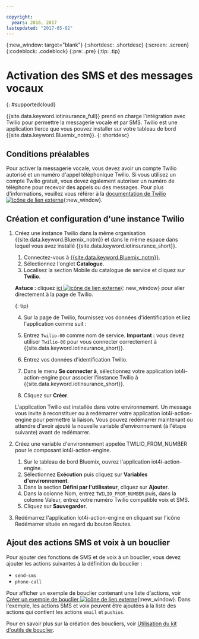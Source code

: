 ```yaml
---

copyright:
  years: 2016, 2017
lastupdated: "2017-05-02"
---
```


<!-- Common attributes used in the template are defined as follows: -->
{:new_window: target="blank"}
{:shortdesc: .shortdesc}
{:screen: .screen}
{:codeblock: .codeblock}
{:pre: .pre}
{:tip: .tip}

# Activation des SMS et des messages vocaux
{: #supportedcloud}

{{site.data.keyword.iotinsurance_full}} prend en charge l'intégration avec Twilio pour permettre la messagerie vocale et par SMS. Twilio est une application tierce que vous pouvez installer sur votre tableau de bord {{site.data.keyword.Bluemix_notm}}.
{: shortdesc}

## Conditions préalables
Pour activer la messagerie vocale, vous devez avoir un compte Twilio autorisé et un numéro d'appel téléphonique Twilio. Si vous utilisez un compte Twilio gratuit, vous devez
également autoriser un numéro de téléphone pour recevoir des appels ou des messages. Pour plus d'informations, veuillez vous référer à la
[documentation de Twilio![icône de lien externe](../../icons/launch-glyph.svg)](https://support.twilio.com/hc/en-us/articles/223136107-How-does-Twilio-s-Free-Trial-work-){:new_window}.

## Création et configuration d'une instance Twilio
1. Créez une instance Twilio dans la même organisation {{site.data.keyword.Bluemix_notm}} et dans le même espace dans lequel vous avez installé
{{site.data.keyword.iotinsurance_short}}.
    1. Connectez-vous à [{{site.data.keyword.Bluemix_notm}}](https://console.ng.bluemix.net).
    2. Sélectionnez l'onglet **Catalogue**.
    3. Localisez la section Mobile du catalogue de service et cliquez sur **Twilio**.

    **Astuce :** cliquez [ici ![icône de lien externe](../../icons/launch-glyph.svg "icône delien externe")](https://console.ng.bluemix.net/catalog/services/twilio/){: new_window} pour aller directement à la page de Twilio.

    {: tip}

    4. Sur la page de Twilio, fournissez vos données d'identification et liez l'application comme suit :

      1. Entrez `Twilio-00` comme nom de service. **Important :** vous devez utiliser `Twilio-00` pour vous connecter correctement à {{site.data.keyword.iotinsurance_short}}.

      2. Entrez vos données d'identification Twilio.

      3. Dans le menu **Se connecter à**, sélectionnez votre application iot4i-action-engine pour associer l'instance Twilio
à {{site.data.keyword.iotinsurance_short}}.

      4. Cliquez sur **Créer**.  

    L'application Twilio est installée dans votre environnement. Un message vous invite à reconstituer ou à redémarrer votre application iot4i-action-engine pour permettre la liaison. Vous
pouvez redémarrer maintenant ou attendre d'avoir ajouté la nouvelle variable d'environnement (à l'étape suivante) avant de redémarrer.

2. Créez une variable d'environnement appelée TWILIO_FROM_NUMBER pour le composant iot4i-action-engine.
    1. Sur le tableau de bord Bluemix, ouvrez l'application iot4i-action-engine.
    2. Sélectionnez **Exécution** puis cliquez sur **Variables d'environnement**.
    3. Dans la section **Défini par l'utilisateur**, cliquez sur **Ajouter**.
    4. Dans la colonne Nom, entrez `TWILIO_FROM_NUMBER` puis, dans la colonne Valeur, entrez votre numéro Twilio compatible voix et SMS.
    5. Cliquez sur **Sauvegarder**.

3. Redémarrez l'application Iot4i-action-engine en cliquant sur l'icône Redémarrer située en regard du bouton Routes.

## Ajout des actions SMS et voix à un bouclier

Pour ajouter des fonctions de SMS et de voix à un bouclier, vous devez ajouter les actions suivantes à la définition du bouclier :
  - `send-sms`
  - `phone-call`

Pour afficher un exemple de bouclier contenant une liste d'actions, voir [Créer un exemple
de bouclier ![icône de lien externe](../../icons/launch-glyph.svg)](https://github.com/IBM-Bluemix/iot4i-api-examples-nodejs/blob/master/bl/shield.js){:new_window}. Dans l'exemple, les actions SMS et voix peuvent être ajoutées à la liste des
actions qui contient les actions `email` et `pushios`.

Pour en savoir plus sur la création des boucliers, voir [Utilisation du kit d'outils de bouclier](iotinsurance_shield_toolkit.html).
